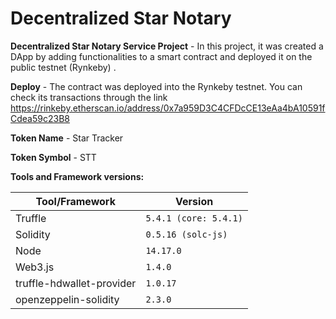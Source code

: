 # Decentralized Star Notary

**Decentralized Star Notary Service Project** - In this project, it was created a DApp by adding functionalities to a smart contract and deployed it on the public testnet (Rynkeby) .

**Deploy** - The contract was deployed into the Rynkeby testnet. You can check its transactions through the link https://rinkeby.etherscan.io/address/0x7a959D3C4CFDcCE13eAa4bA10591fCdea59c23B8

**Token Name** - Star Tracker

**Token Symbol** - STT

**Tools and Framework versions:**

|Tool/Framework             |Version                 |
|---------------------------|------------------------|
|Truffle		 			          |`5.4.1 (core: 5.4.1)`   |
|Solidity        			      |`0.5.16 (solc-js)`      |
|Node          	 			      |`14.17.0`               |
|Web3.js          	 		    |`1.4.0`                 |
|truffle-hdwallet-provider  |`1.0.17`                |
|openzeppelin-solidity      |`2.3.0`                 |